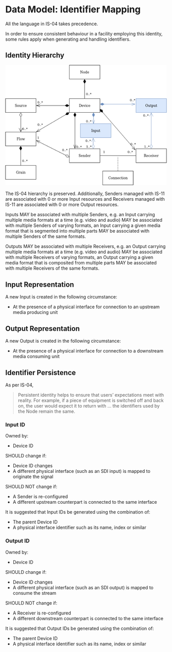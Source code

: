 # Data Model: Identifier Mapping

All the language in IS-04 takes precedence.

In order to ensure consistent behaviour in a facility employing this identity, some rules apply when generating and handling identifiers.

## Identity Hierarchy

![Extended IS-04 Model Diagram](../docs/images/is-11-data-model.png)

The IS-04 hierarchy is preserved. Additionally, Senders managed with IS-11 are associated with 0 or more Input resources and Receivers managed with IS-11 are associated with 0 or more Output resources.

Inputs MAY be associated with multiple Senders, e.g. an Input carrying multiple media formats at a time (e.g. video and audio) MAY be associated with multiple Senders of varying formats, an Input carrying a given media format that is segmented into multiple parts MAY be associated with multiple Senders of the same formats.

Outputs MAY be associated with multiple Receivers, e.g. an Output carrying multiple media formats at a time (e.g. video and audio) MAY be associated with multiple Receivers of varying formats, an Output carrying a given media format that is composited from multiple parts MAY be associated with multiple Receivers of the same formats.

## Input Representation

A new Input is created in the following circumstance:

- At the presence of a physical interface for connection to an upstream media producing unit

## Output Representation

A new Output is created in the following circumstance:

- At the presence of a physical interface for connection to a downstream media consuming unit

## Identifier Persistence

As per IS-04,

> Persistent identity helps to ensure that users’ expectations meet with reality. For example, if a piece of equipment is switched off and back on, the user would expect it to return with ... the identifiers used by the Node remain the same.

### Input ID

Owned by:

- Device ID

SHOULD change if:

- Device ID changes
- A different physical interface (such as an SDI input) is mapped to originate the signal

SHOULD NOT change if:

- A Sender is re-configured
- A different upstream counterpart is connected to the same interface

It is suggested that Input IDs be generated using the combination of:

- The parent Device ID
- A physical interface identifier such as its name, index or similar

### Output ID

Owned by:

- Device ID

SHOULD change if:

- Device ID changes
- A different physical interface (such as an SDI output) is mapped to consume the stream

SHOULD NOT change if:

- A Receiver is re-configured
- A different downstream counterpart is connected to the same interface

It is suggested that Output IDs be generated using the combination of:

- The parent Device ID
- A physical interface identifier such as its name, index or similar
